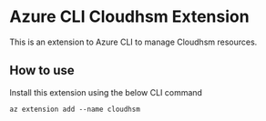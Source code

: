 # Azure CLI Cloudhsm Extension #
This is an extension to Azure CLI to manage Cloudhsm resources.

## How to use ##
Install this extension using the below CLI command
```
az extension add --name cloudhsm
```